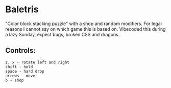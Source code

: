 # Baletris
"Color block stacking puzzle" with a shop and random modifiers. For legal reasons I cannot say on which game this is based on. Vibecoded this during a lazy Sunday, expect bugs, broken CSS and dragons.

## Controls:

```
z, x - rotate left and right
shift - hold
space - hard drop
arrows - move
b - shop
```
